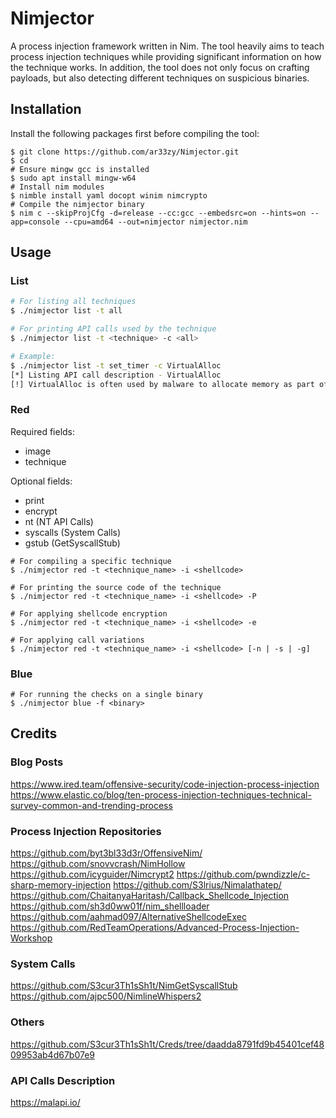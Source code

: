 # Nimjector

A process injection framework written in Nim. The tool heavily aims to teach process injection techniques while providing significant information on how the technique works. In addition, the tool does not only focus on crafting payloads, but also detecting different techniques on suspicious binaries.

## Installation

Install the following packages first before compiling the tool:

```
$ git clone https://github.com/ar33zy/Nimjector.git
$ cd 
# Ensure mingw gcc is installed
$ sudo apt install mingw-w64
# Install nim modules
$ nimble install yaml docopt winim nimcrypto
# Compile the nimjector binary
$ nim c --skipProjCfg -d=release --cc:gcc --embedsrc=on --hints=on --app=console --cpu=amd64 --out=nimjector nimjector.nim
```

## Usage

### List

```bash
# For listing all techniques
$ ./nimjector list -t all

# For printing API calls used by the technique
$ ./nimjector list -t <technique> -c <all>

# Example:
$ ./nimjector list -t set_timer -c VirtualAlloc
[*] Listing API call description - VirtualAlloc
[!] VirtualAlloc is often used by malware to allocate memory as part of process injection. This function returns the memory address of the newly allocated space.
```

### Red

Required fields:
- image
- technique

Optional fields:
- print
- encrypt
- nt (NT API Calls)
- syscalls (System Calls)
- gstub (GetSyscallStub)

```
# For compiling a specific technique
$ ./nimjector red -t <technique_name> -i <shellcode>

# For printing the source code of the technique
$ ./nimjector red -t <technique_name> -i <shellcode> -P

# For applying shellcode encryption
$ ./nimjector red -t <technique_name> -i <shellcode> -e

# For applying call variations 
$ ./nimjector red -t <technique_name> -i <shellcode> [-n | -s | -g]
```

### Blue

```
# For running the checks on a single binary
$ ./nimjector blue -f <binary>
```

## Credits

### Blog Posts
https://www.ired.team/offensive-security/code-injection-process-injection
https://www.elastic.co/blog/ten-process-injection-techniques-technical-survey-common-and-trending-process

### Process Injection Repositories
https://github.com/byt3bl33d3r/OffensiveNim/
https://github.com/snovvcrash/NimHollow
https://github.com/icyguider/Nimcrypt2
https://github.com/pwndizzle/c-sharp-memory-injection
https://github.com/S3lrius/Nimalathatep/
https://github.com/ChaitanyaHaritash/Callback_Shellcode_Injection
https://github.com/sh3d0ww01f/nim_shellloader
https://github.com/aahmad097/AlternativeShellcodeExec
https://github.com/RedTeamOperations/Advanced-Process-Injection-Workshop

### System Calls
https://github.com/S3cur3Th1sSh1t/NimGetSyscallStub
https://github.com/ajpc500/NimlineWhispers2

### Others
https://github.com/S3cur3Th1sSh1t/Creds/tree/daadda8791fd9b45401cef4809953ab4d67b07e9

### API Calls Description
https://malapi.io/
